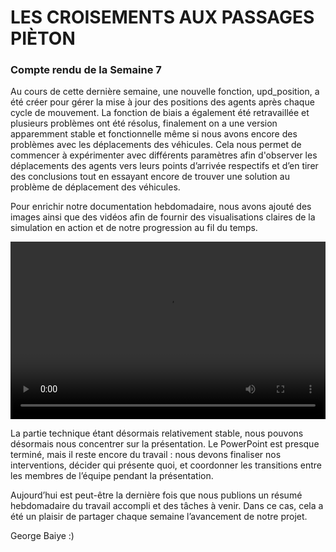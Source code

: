 # LES CROISEMENTS AUX PASSAGES PIÈTON

### Compte rendu de la Semaine 7

Au cours de cette dernière semaine, une nouvelle fonction, upd_position, a été créer pour gérer la mise à jour des positions des agents après chaque cycle de mouvement. La fonction de biais a également été retravaillée et plusieurs problèmes ont été résolus, finalement on a une version apparemment stable et fonctionnelle même si nous avons encore des problèmes avec les déplacements des véhicules. Cela nous permet de commencer à expérimenter avec différents paramètres afin d'observer les déplacements des agents vers leurs points d’arrivée respectifs et d’en tirer des conclusions tout en essayant encore de trouver une solution au problème de déplacement des véhicules.

Pour enrichir notre documentation hebdomadaire, nous avons ajouté des images ainsi que des vidéos afin de fournir des visualisations claires de la simulation en action et de notre progression au fil du temps.

<style>
  .video-wrapper {
    position: relative;
    padding-bottom: 56.25%; /* 16:9 aspect ratio */
    height: 0;
    overflow: hidden;
    max-width: 100%;
  }

  .video-wrapper video {
    position: absolute;
    top: 0;
    left: 0;
    width: 100%;
    height: 100%;
  }
</style>

<div class="video-wrapper">
  <video controls>
    <source src="https://are2dynamic.github.io/are2dynamic_2025.github.io/Enregistrement%20de%20l%C3%A9cran%202025-04-21%20222401.mp4" type="video/mp4">
    Your browser does not support the video tag.
  </video>
</div>



La partie technique étant désormais relativement stable, nous pouvons désormais nous concentrer sur la présentation. Le PowerPoint est presque terminé, mais il reste encore du travail : nous devons finaliser nos interventions, décider qui présente quoi, et coordonner les transitions entre les membres de l’équipe pendant la présentation. 

Aujourd’hui est peut-être la dernière fois que nous publions un résumé hebdomadaire du travail accompli et des tâches à venir. Dans ce cas, cela a été un plaisir de partager chaque semaine l’avancement de notre projet.

George Baiye :)
